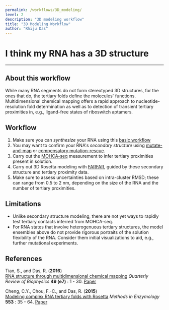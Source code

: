 ```yaml
---
permalink: /workflows/3D_modeling/
level: 2
description: "3D modeling workflow"
title: "3D Modeling Workflow"
author: "Rhiju Das"
---
```


# I think my RNA has a 3D structure

<hr/>

## About this workflow
While many RNA segments do not form stereotyped 3D structures, for the ones that do, the tertiary folds define the molecules' functions. Multidimensional chemical mapping offers a rapid approach to nucleotide-resolution fold determination as well as to detection of transient tertiary proximities in, e.g., ligand-free states of riboswitch aptamers.

## Workflow

1. Make sure you can *synthesize* your RNA using this [basic workflow](workflows/from-scratch/)
2. You may want to confirm your RNA's *secondary structure* using [mutate-and-map](workflows/2d_modeling/) or [compensatory mutation-rescue](workflows/mutation_rescue). 
3. Carry out the [MOHCA-seq](MOHCA_seq/) measurement to infer tertiary proximities present in solution.
4. Carry out 3D Rosetta modeling with [FARFAR](rna_denovo/), guided by these secondary structure and tertiary proximity data.
5. Make sure to assess uncertainties based on intra-cluster RMSD; these can range from 0.5 to 2 nm, depending on the size of the RNA and the number of tertiary proximities.
 
## Limitations
+ Unlike secondary structure modeling, there are not yet ways to rapidly test tertiary contacts inferred from MOHCA-seq.
+ For RNA states that involve heterogenuous tertiary structures, the model ensembles above do not provide rigorous portraits of the solution flexibility of the RNA. Consider them initial visualizations to aid, e.g., further mutational experiments. 
 
## References

>	
Tian, S., and Das, R. (**2016**)  
[RNA structure through multidimensional chemical mapping](http://journals.cambridge.org/action/displayAbstract?fromPage=online&aid=10242118&fulltextType=RV&fileId=S0033583516000020)
*Quarterly Review of Biophysics* **49 (e7)** : 1 - 30. [Paper](https://daslab.stanford.edu/site_data/pub_pdf/2016_Tian_QRB.pdf)

>
Cheng, C.Y., Chou, F.-C., and Das, R. (**2015**) <br/> [Modeling complex RNA tertiary folds with Rosetta](http://www.sciencedirect.com/science/article/pii/S0076687914000524)
*Methods in Enzymology* **553** : 35 - 64.
[Paper](https://daslab.stanford.edu/site_data/pub_pdf/2015_Cheng_MethEnzym.pdf)


